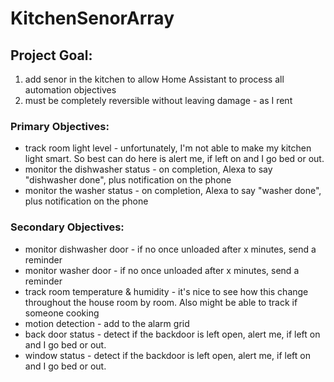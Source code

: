 # KitchenSenorArray
## Project Goal: 
1. add senor in the kitchen to allow Home Assistant to process all automation objectives
2. must be completely reversible without leaving damage - as I rent

### Primary Objectives:
* track room light level - unfortunately, I'm not able to make my kitchen light smart. So best can do here is alert me, if left on and I go bed or out.
* monitor the dishwasher status - on completion, Alexa to say "dishwasher done", plus notification on the phone
* monitor the washer status - on completion, Alexa to say "washer done", plus notification on the phone  

### Secondary Objectives:
* monitor dishwasher door - if no once unloaded after x minutes, send a reminder
* monitor washer door - if no once unloaded after x minutes, send a reminder  
* track room temperature  & humidity - it's nice to see how this change throughout the house room by room. Also might be able to track if someone cooking
* motion detection - add to the alarm grid
* back door status - detect if the backdoor is left open,  alert me, if left on and I go bed or out.
* window status - detect if the backdoor is left open,  alert me, if left on and I go bed or out.  

